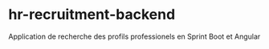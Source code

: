 # hr-recruitment-backend
Application de recherche des profils professionels en Sprint Boot et Angular
